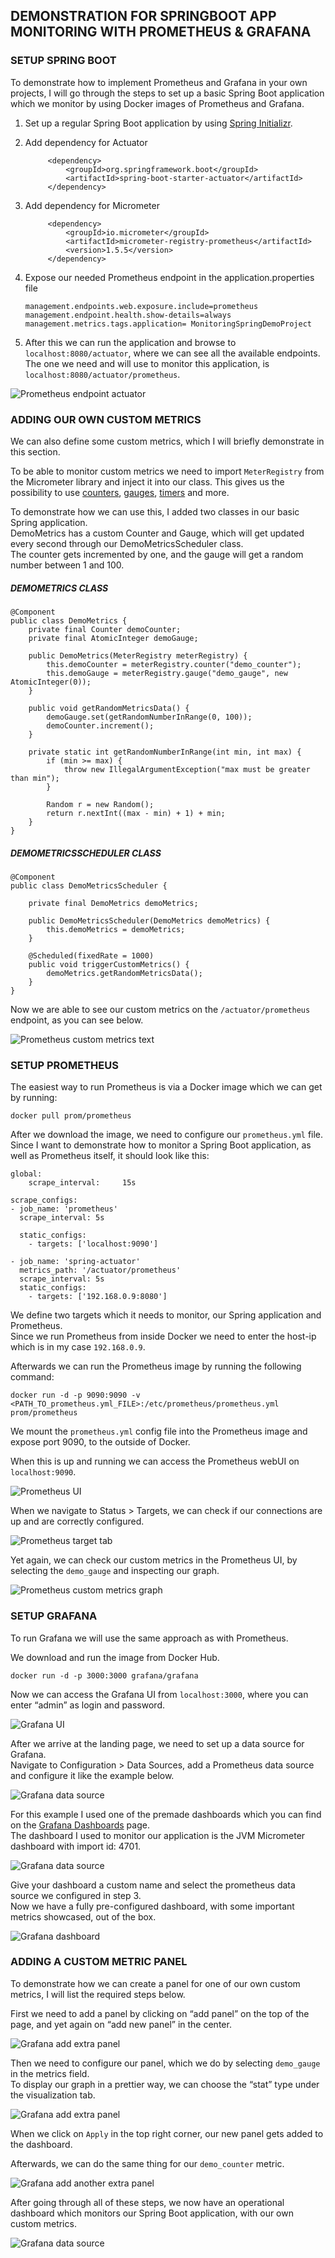 ## DEMONSTRATION FOR SPRINGBOOT APP MONITORING WITH PROMETHEUS & GRAFANA

### SETUP SPRING BOOT

To demonstrate how to implement Prometheus and Grafana in your own projects, I will go through the steps to set up a basic Spring Boot application which we monitor by using Docker images of Prometheus and Grafana.

1.  Set up a regular Spring Boot application by using  [Spring Initializr](https://start.spring.io/).
    
2.  Add dependency for Actuator
    
    ```
         <dependency>
             <groupId>org.springframework.boot</groupId>
             <artifactId>spring-boot-starter-actuator</artifactId>
         </dependency>
    
    ```
    
3.  Add dependency for Micrometer
    
    ```
         <dependency>
             <groupId>io.micrometer</groupId>
             <artifactId>micrometer-registry-prometheus</artifactId>
             <version>1.5.5</version>
         </dependency>
    
    ```
    
4.  Expose our needed Prometheus endpoint in the application.properties file
    
    ```
    management.endpoints.web.exposure.include=prometheus
    management.endpoint.health.show-details=always
    management.metrics.tags.application= MonitoringSpringDemoProject
    
    ```
    
5.  After this we can run the application and browse to  `localhost:8080/actuator`, where we can see all the available endpoints. The one we need and will use to monitor this application, is  `localhost:8080/actuator/prometheus`.

![Prometheus endpoint actuator](../screenshots/prometheus-endpointPNG.jpg)

### ADDING OUR OWN CUSTOM METRICS

We can also define some custom metrics, which I will briefly demonstrate in this section.

To be able to monitor custom metrics we need to import  `MeterRegistry`  from the Micrometer library and inject it into our class. This gives us the possibility to use  [counters](https://github.com/micrometer-metrics/micrometer/blob/master/micrometer-core/src/main/java/io/micrometer/core/instrument/Counter.java#L25),  [gauges](https://github.com/micrometer-metrics/micrometer/blob/master/micrometer-core/src/main/java/io/micrometer/core/instrument/Gauge.java#L23),  [timers](https://github.com/micrometer-metrics/micrometer/blob/master/micrometer-core/src/main/java/io/micrometer/core/instrument/Timer.java#L34)  and more.

To demonstrate how we can use this, I added two classes in our basic Spring application.  
DemoMetrics has a custom Counter and Gauge, which will get updated every second through our DemoMetricsScheduler class.  
The counter gets incremented by one, and the gauge will get a random number between 1 and 100.

##### DEMOMETRICS CLASS

```
@Component
public class DemoMetrics {
    private final Counter demoCounter;
    private final AtomicInteger demoGauge;

    public DemoMetrics(MeterRegistry meterRegistry) {
        this.demoCounter = meterRegistry.counter("demo_counter");
        this.demoGauge = meterRegistry.gauge("demo_gauge", new AtomicInteger(0));
    }

    public void getRandomMetricsData() {
        demoGauge.set(getRandomNumberInRange(0, 100));
        demoCounter.increment();
    }

    private static int getRandomNumberInRange(int min, int max) {
        if (min >= max) {
            throw new IllegalArgumentException("max must be greater than min");
        }

        Random r = new Random();
        return r.nextInt((max - min) + 1) + min;
    }
}

```

##### DEMOMETRICSSCHEDULER CLASS

```
@Component
public class DemoMetricsScheduler {

    private final DemoMetrics demoMetrics;

    public DemoMetricsScheduler(DemoMetrics demoMetrics) {
        this.demoMetrics = demoMetrics;
    }

    @Scheduled(fixedRate = 1000)
    public void triggerCustomMetrics() {
        demoMetrics.getRandomMetricsData();
    }
}

```

Now we are able to see our custom metrics on the  `/actuator/prometheus`  endpoint, as you can see below.

![Prometheus custom metrics text](../screenshots/custom_metricsPNG.jpg)

### SETUP PROMETHEUS

The easiest way to run Prometheus is via a Docker image which we can get by running:

```
docker pull prom/prometheus

```

After we download the image, we need to configure our  `prometheus.yml`  file. Since I want to demonstrate how to monitor a Spring Boot application, as well as Prometheus itself, it should look like this:

```
global:
    scrape_interval:     15s

scrape_configs:
- job_name: 'prometheus'
  scrape_interval: 5s

  static_configs:
    - targets: ['localhost:9090']

- job_name: 'spring-actuator'
  metrics_path: '/actuator/prometheus'
  scrape_interval: 5s
  static_configs:
    - targets: ['192.168.0.9:8080']

```

We define two targets which it needs to monitor, our Spring application and Prometheus.  
Since we run Prometheus from inside Docker we need to enter the host-ip which is in my case  `192.168.0.9`.

Afterwards we can run the Prometheus image by running the following command:

```
docker run -d -p 9090:9090 -v <PATH_TO_prometheus.yml_FILE>:/etc/prometheus/prometheus.yml prom/prometheus 

```

We mount the  `prometheus.yml`  config file into the Prometheus image and expose port 9090, to the outside of Docker.

When this is up and running we can access the Prometheus webUI on  `localhost:9090`.

![Prometheus UI](../screenshots/prometheusUIPNG.jpg)

When we navigate to Status > Targets, we can check if our connections are up and are correctly configured.

![Prometheus target tab](../screenshots/prometheus-targetPNG.jpg)

Yet again, we can check our custom metrics in the Prometheus UI, by selecting the  `demo_gauge`  and inspecting our graph.

![Prometheus custom metrics graph](../screenshots/custom-graphPNG.jpg)

### SETUP GRAFANA

To run Grafana we will use the same approach as with Prometheus.

We download and run the image from Docker Hub.

```
docker run -d -p 3000:3000 grafana/grafana

```

Now we can access the Grafana UI from  `localhost:3000`, where you can enter “admin” as login and password.

![Grafana UI](../screenshots/grafana-uiPNG.jpg)

After we arrive at the landing page, we need to set up a data source for Grafana.  
Navigate to Configuration > Data Sources, add a Prometheus data source and configure it like the example below.

![Grafana data source](../screenshots/grafana-datasourcePNG.jpg)

For this example I used one of the premade dashboards which you can find on the  [Grafana Dashboards](https://grafana.com/grafana/dashboards)  page.  
The dashboard I used to monitor our application is the JVM Micrometer dashboard with import id: 4701.

![Grafana data source](../screenshots/grafana-importPNG.jpg)

Give your dashboard a custom name and select the prometheus data source we configured in step 3.  
Now we have a fully pre-configured dashboard, with some important metrics showcased, out of the box.

![Grafana dashboard](../screenshots/graf-done.png)

### ADDING A CUSTOM METRIC PANEL

To demonstrate how we can create a panel for one of our own custom metrics, I will list the required steps below.

First we need to add a panel by clicking on “add panel” on the top of the page, and yet again on “add new panel” in the center.

![Grafana add extra panel](../screenshots/graf-add-panelPNG.jpg)

Then we need to configure our panel, which we do by selecting  `demo_gauge`  in the metrics field.  
To display our graph in a prettier way, we can choose the “stat” type under the visualization tab.

![Grafana add extra panel](../screenshots/graf-custom-panel-gaugePNG.jpg)

When we click on  `Apply`  in the top right corner, our new panel gets added to the dashboard.

Afterwards, we can do the same thing for our  `demo_counter`  metric.

![Grafana add another extra panel](../screenshots/graf-custom-panel-counterPNG.jpg)

After going through all of these steps, we now have an operational dashboard which monitors our Spring Boot application, with our own custom metrics.

![Grafana data source](../screenshots/graf-dash.png)

